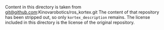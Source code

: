 Content in this directory is taken from git@github.com:Kinovarobotics/ros_kortex.git
The content of that repository has been stripped out, so only `kortex_description` remains.
The license included in this directory is the license of the original repository.
